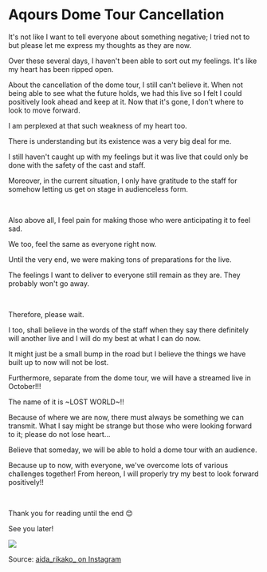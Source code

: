 # Aqours Dome Tour Cancellation

It's not like I want to tell everyone about something negative; I tried not to but please let me express my thoughts as they are now.

Over these several days, I haven't been able to sort out my feelings. It's like my heart has been ripped open.

About the cancellation of the dome tour, I still can't believe it. When not being able to see what the future holds, we had this live so I felt I could positively look ahead and keep at it. Now that it's gone, I don't where to look to move forward.

I am perplexed at that such weakness of my heart too.

There is understanding but its existence was a very big deal for me.

I still haven't caught up with my feelings but it was live that could only be done with the safety of the cast and staff.

Moreover, in the current situation, I only have gratitude to the staff for somehow letting us get on stage in audienceless form.

<p>&nbsp;</p>

Also above all, I feel pain for making those who were anticipating it to feel sad.

We too, feel the same as everyone right now.

Until the very end, we were making tons of preparations for the live.

The feelings I want to deliver to everyone still remain as they are. They probably won't go away.

<p>&nbsp;</p>

Therefore, please wait.

I too, shall believe in the words of the staff when they say there definitely will another live and I will do my best at what I can do now.

It might just be a small bump in the road but I believe the things we have built up to now will not be lost.

Furthermore, separate from the dome tour, we will have a streamed live in October!!!

The name of it is ~LOST WORLD~!!

Because of where we are now, there must always be something we can transmit. What I say might be strange but those who were looking forward to it; please do not lose heart…

Believe that someday, we will be able to hold a dome tour with an audience.

Because up to now, with everyone, we've overcome lots of various challenges together! From hereon, I will properly try my best to look forward positively!!

<p>&nbsp;</p>

Thank you for reading until the end 😊

See you later!

![](https://scontent-lht6-1.cdninstagram.com/v/t51.2885-15/e35/117926516_700702140512804_3822487884186587785_n.jpg?_nc_ht=scontent-lht6-1.cdninstagram.com&_nc_cat=108&_nc_ohc=GNf0aN7nT2kAX91hOcO&oh=53d7af0c524343df389c187ffa2a66b2&oe=5F6A4F6C)

Source: [aida_rikako_ on Instagram](https://www.instagram.com/p/CEJZl2ujq_V/)
